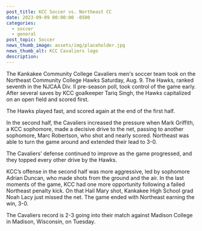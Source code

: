 ```yaml
---
post_title: KCC Soccer vs. Northeast CC
date: 2023-09-09 00:00:00 -0500
categories:
  - soccer
  - general
post_topic: Soccer
news_thumb_image: assets/img/placeholder.jpg
news_thumb_alt: KCC Cavaliers logo
description:
---
```

The Kankakee Community College Cavaliers men's soccer team took on the Northeast Community College Hawks Saturday, Aug. 9. The Hawks, ranked seventh in the NJCAA Div. II pre-season poll, took control of the game early. After several saves by KCC goalkeeper Tariq Singh, the Hawks capitalized on an open field and scored first.

The Hawks played fast, and scored again at the end of the first half.

In the second half, the Cavaliers increased the pressure when Mark Griffith, a KCC sophomore, made a decisive drive to the net, passing to another sophomore, Marc Robertson, who shot and nearly scored. Northeast was able to turn the game around and extended their lead to 3-0.

The Cavaliers’ defense continued to improve as the game progressed, and they topped every other drive by the Hawks.

KCC’s offense in the second half was more aggressive, led by sophomore Adrian Duncan, who made shots from the ground and the air. In the last moments of the game, KCC had one more opportunity following a failed Northeast penalty kick. On that Hail Mary shot, Kankakee High School grad Noah Lacy just missed the net. The game ended with Northeast earning the win, 3-0.

The Cavaliers record is 2-3 going into their match against Madison College in Madison, Wisconsin, on Tuesday.
